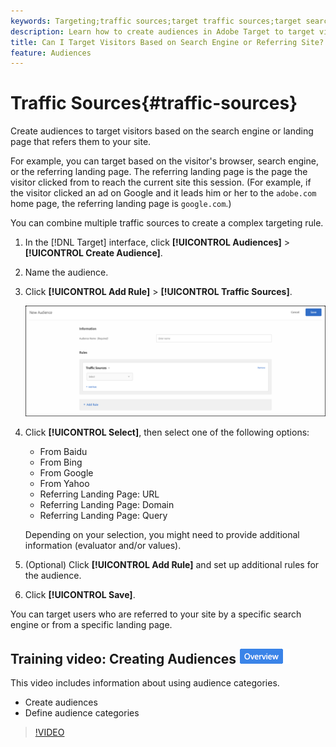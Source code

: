 ```yaml
---
keywords: Targeting;traffic sources;target traffic sources;target search engine;search engine;landing page;target landing page;referring landing page
description: Learn how to create audiences in Adobe Target to target visitors based on the search engine or landing page that refers them to your site.
title: Can I Target Visitors Based on Search Engine or Referring Site?
feature: Audiences
---
```


# Traffic Sources{#traffic-sources}

Create audiences to target visitors based on the search engine or landing page that refers them to your site.

For example, you can target based on the visitor's browser, search engine, or the referring landing page. The referring landing page is the page the visitor clicked from to reach the current site this session. (For example, if the visitor clicked an ad on Google and it leads him or her to the `adobe.com` home page, the referring landing page is `google.com`.)

You can combine multiple traffic sources to create a complex targeting rule.

1. In the [!DNL Target] interface, click **[!UICONTROL Audiences]** > **[!UICONTROL Create Audience]**. 
1. Name the audience. 
1. Click **[!UICONTROL Add Rule]** > **[!UICONTROL Traffic Sources]**.

   ![](assets/target_traffic_source.png)

1. Click **[!UICONTROL Select]**, then select one of the following options:

   * From Baidu 
   * From Bing 
   * From Google 
   * From Yahoo 
   * Referring Landing Page: URL 
   * Referring Landing Page: Domain 
   * Referring Landing Page: Query

   Depending on your selection, you might need to provide additional information (evaluator and/or values).

1. (Optional) Click **[!UICONTROL Add Rule]** and set up additional rules for the audience. 
1. Click **[!UICONTROL Save]**.

You can target users who are referred to your site by a specific search engine or from a specific landing page.

## Training video: Creating Audiences ![Overview badge](/help/assets/overview.png)

This video includes information about using audience categories.

* Create audiences 
* Define audience categories

>[!VIDEO](https://video.tv.adobe.com/v/17392) 
